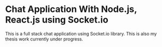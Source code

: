 # Chat Application With Node.js, React.js using Socket.io
This is a full stack chat application using Socket.io library. This is also my thesis work
currently under progress.
